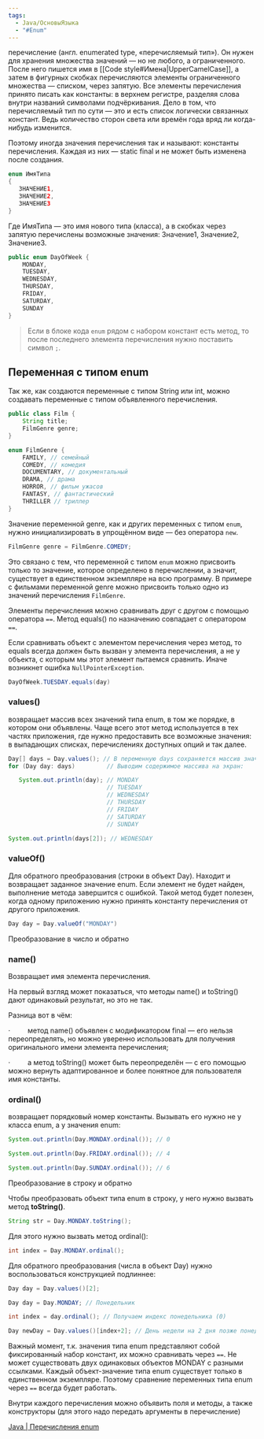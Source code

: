 ```yaml
---
tags:
  - Java/ОсновыЯзыка
  - "#Enum"
---
```

перечисление (англ. enumerated type, «‎перечисляемый тип»). Он нужен для хранения множества значений — но не любого, а ограниченного. После него пишется имя в [[Code style#Имена|UpperCamelCase]], а затем в фигурных скобках перечисляются элементы ограниченного множества — списком, через запятую. Все элементы перечисления принято писать как константы: в верхнем регистре, разделяя слова внутри названий символами подчёркивания. Дело в том, что перечисляемый тип по сути — это и есть список логически связанных констант. Ведь количество сторон света или времён года вряд ли когда-нибудь изменится.

Поэтому иногда значения перечисления так и называют: константы перечисления. Каждая из них — static final и не может быть изменена после создания.

```java
enum ИмяТипа
{
   ЗНАЧЕНИЕ1,
   ЗНАЧЕНИЕ2,
   ЗНАЧЕНИЕ3
}
```

Где ИмяТипа — это имя нового типа (класса), а в скобках через запятую перечислены возможные значения: Значение1, Значение2, Значение3.

```java
public enum DayOfWeek {
    MONDAY,
    TUESDAY,
    WEDNESDAY,
    THURSDAY,
    FRIDAY,
    SATURDAY,
    SUNDAY
}
```

>Если в блоке кода  `enum` рядом с набором констант есть метод, то после последнего элемента перечисления нужно поставить символ `;`.

## Переменная с типом enum

Так же, как создаются переменные с типом String или int, можно создавать переменные с типом объявленного перечисления.

```java
public class Film {
    String title;
    FilmGenre genre;
}

enum FilmGenre {
    FAMILY, // семейный
    COMEDY, // комедия
    DOCUMENTARY, // документальный
    DRAMA, // драма
    HORROR, // фильм ужасов
    FANTASY, // фантастический
    THRILLER // триллер
}
```

Значение переменной genre, как и других переменных c типом `enum`, нужно инициализировать в упрощённом виде — без оператора `new`.

```java
FilmGenre genre = FilmGenre.COMEDY;
```

Это связано с тем, что переменной с типом `enum` можно присвоить только то значение, которое определено в перечислении, а значит, существует в единственном экземпляре на всю программу. В примере с фильмами переменной genre можно присвоить только одно из значений перечисления `FilmGenre`.

Элементы перечисления можно сравнивать друг с другом с помощью оператора `==`. Метод equals() по назначению совпадает с оператором `==`.

Если сравнивать объект с элементом перечисления через метод, то equals всегда должен быть вызван у элемента перечисления, а не у объекта, с которым мы этот элемент пытаемся сравнить. Иначе возникнет ошибка `NullPointerException`.

```java
DayOfWeek.TUESDAY.equals(day)
```

### values()

возвращает массив всех значений типа enum, в том же порядке, в котором они объявлены. Чаще всего этот метод используется в тех частях приложения, где нужно предоставить все возможные значения: в выпадающих списках, перечислениях доступных опций и так далее.

```java
Day[] days = Day.values(); // В переменную days сохраняется массив значений типа Day (7 штук)
for (Day day: days)         // Выводим содержимое массива на экран:

   System.out.println(day); // MONDAY
                            // TUESDAY
                            // WEDNESDAY
                            // THURSDAY
                            // FRIDAY
                            // SATURDAY
                            // SUNDAY

System.out.println(days[2]); // WEDNESDAY
```

### valueOf()

Для обратного преобразования (строки в объект Day). Находит и возвращает заданное значение enum. Если элемент не будет найден, выполнение метода завершится с ошибкой. Такой метод будет полезен, когда одному приложению нужно принять константу перечисления от другого приложения.

```java
Day day = Day.valueOf("MONDAY")
```

Преобразование в число и обратно

### name()

Возвращает имя элемента перечисления.

На первый взгляд может показаться, что методы name() и toString() дают одинаковый результат, но это не так.

Разница вот в чём:

·         метод name() объявлен с модификатором final — его нельзя переопределять, но можно уверенно использовать для получения оригинального имени элемента перечисления;

·         а метод toString() может быть переопределён — с его помощью можно вернуть адаптированное и более понятное для пользователя имя константы.

### ordinal()

возвращает порядковый номер константы. Вызывать его нужно не у класса enum, а у значения enum:

```java
System.out.println(Day.MONDAY.ordinal()); // 0

System.out.println(Day.FRIDAY.ordinal()); // 4

System.out.println(Day.SUNDAY.ordinal()); // 6
```

Преобразование в строку и обратно

Чтобы преобразовать объект типа enum в строку, у него нужно вызвать метод **toString()**.

```java
String str = Day.MONDAY.toString();
```

Для этого нужно вызвать метод ordinal():

```java
int index = Day.MONDAY.ordinal();
```

Для обратного преобразования (числа в объект Day) нужно воспользоваться конструкцией подлиннее:

```java
Day day = Day.values()[2];

Day day = Day.MONDAY; // Понедельник

int index = day.ordinal(); // Получаем индекс понедельника (0)

Day newDay = Day.values()[index+2]; // День недели на 2 дня позже понедельника
```

Важный момент, т.к. значения типа enum представляют собой фиксированный набор констант, их можно сравнивать через `==`. Не может существовать двух одинаковых объектов MONDAY с разными ссылками. Каждый объект-значение типа enum существует только в единственном экземпляре. Поэтому сравнение переменных типа enum через `==` всегда будет работать.

Внутри каждого перечисления можно объявить поля и методы, а также конструкторы (для этого надо передать аргументы в перечисление)

[Java | Перечисления enum](https://metanit.com/java/tutorial/3.8.php)
